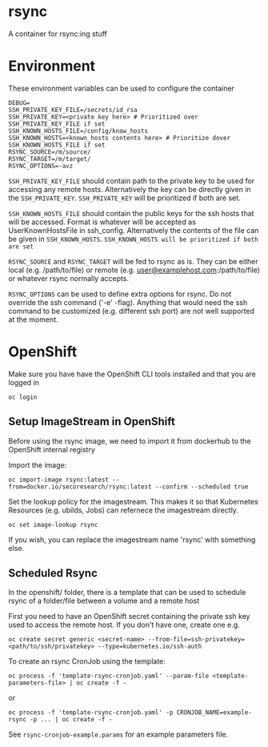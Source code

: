 # rsync

A container for rsync:ing stuff

# Environment

These environment variables can be used to configure the container
```
DEBUG=
SSH_PRIVATE_KEY_FILE=/secrets/id_rsa
SSH_PRIVATE_KEY=<private key here> # Prioritized over SSH_PRIVATE_KEY_FILE if set
SSH_KNOWN_HOSTS_FILE=/config/know_hosts
SSH_KNOWN_HOSTS=<known_hosts contents here> # Prioritize dover SSH_KNOWN_HOSTS_FILE if set
RSYNC_SOURCE=/m/source/
RSYNC_TARGET=/m/target/
RSYNC_OPTIONS=-avz
```

`SSH_PRIVATE_KEY_FILE` should contain path to the private key to be used for accessing any remote hosts. Alternatively the key can be directly given in the `SSH_PRIVATE_KEY`. `SSH_PRIVATE_KEY` will be prioritized if both are set.

`SSH_KNOWN_HOSTS_FILE` should contain the public keys for the ssh hosts that will be accessed. Format is whatever will be accepted as UserKnownHostsFile in ssh_config. Alternatively the contents of the file can be given in `SSH_KNOWN_HOSTS`. `SSH_KNOWN_HOSTS will be prioritized if both are set`

`RSYNC_SOURCE` and `RSYNC_TARGET` will be fed to rsync as is. They can be either local (e.g. /path/to/file) or remote (e.g. user@examplehost.com:/path/to/file) or whatever rsync normally accepts.

`RSYNC_OPTIONS` can be used to define extra options for rsync. Do not override the ssh command ('-e' -flag). Anything that would need the ssh command to be customized (e.g. different ssh port) are not well supported at the moment.

# OpenShift

Make sure you have have the OpenShift CLI tools installed and that you are logged in

```
oc login
```

## Setup ImageStream in OpenShift

Before using the rsync image, we need to import it from dockerhub to the OpenShift internal registry

Import the image:
```
oc import-image rsync:latest --from=docker.io/secoresearch/rsync:latest --confirm --scheduled true
```

Set the lookup policy for the imagestream. This makes it so that Kubernetes Resources (e.g. ubilds, Jobs) can refernece the imagestream directly.
```
oc set image-lookup rsync
```

If you wish, you can replace the imagestream name 'rsync' with something else.

## Scheduled Rsync

In the openshift/ folder, there is a template that can be used to schedule rsync of a folder/file between a volume and a remote host

First you need to have an OpenShift secret containing the private ssh key used to access the remote host. If you don't have one, create one e.g.

```
oc create secret generic <secret-name> --from-file=ssh-privatekey=<path/to/ssh/privatekey> --type=kubernetes.io/ssh-auth
```

To create an rsync CronJob using the template:

```
oc process -f 'template-rsync-cronjob.yaml' --param-file <template-parameters-file> | oc create -f -
```

or

```
oc process -f 'template-rsync-cronjob.yaml' -p CRONJOB_NAME=example-rsync -p ... | oc create -f -
```

See `rsync-cronjob-example.params` for an example parameters file.
